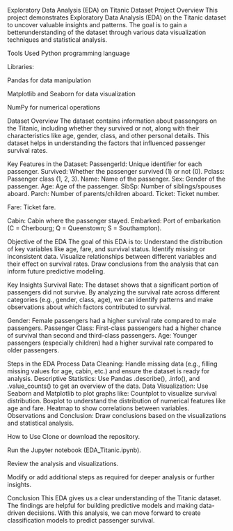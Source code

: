 Exploratory Data Analysis (EDA) on Titanic Dataset
Project Overview
This project demonstrates Exploratory Data Analysis (EDA) on the Titanic dataset to uncover valuable insights and patterns. The goal is to gain a betterunderstanding of the dataset through various data visualization techniques and statistical analysis.

Tools Used
Python programming language

Libraries:

Pandas for data manipulation

Matplotlib and Seaborn for data visualization

NumPy for numerical operations

Dataset Overview
The dataset contains information about passengers on the Titanic, including whether they survived or not, along with their characteristics like age, gender, class, and other personal details. This dataset helps in understanding the factors that influenced passenger survival rates.

Key Features in the Dataset:
PassengerId: Unique identifier for each passenger.
Survived: Whether the passenger survived (1) or not (0).
Pclass: Passenger class (1, 2, 3).
Name: Name of the passenger.
Sex: Gender of the passenger.
Age: Age of the passenger.
SibSp: Number of siblings/spouses aboard.
Parch: Number of parents/children aboard.
Ticket: Ticket number.


Fare: Ticket fare.

Cabin: Cabin where the passenger stayed.
Embarked: Port of embarkation (C = Cherbourg; Q = Queenstown; S = Southampton).

Objective of the EDA
The goal of this EDA is to:
Understand the distribution of key variables like age, fare, and survival status.
Identify missing or inconsistent data.
Visualize relationships between different variables and their effect on survival rates.
Draw conclusions from the analysis that can inform future predictive modeling.

Key Insights
Survival Rate: The dataset shows that a significant portion of passengers did not survive. By analyzing the survival rate 
across different categories (e.g., gender, class, age), we can identify patterns and make observations about which factors contributed to survival.

Gender: Female passengers had a higher survival rate compared to male passengers.
Passenger Class: First-class passengers had a higher chance of survival than second and third-class passengers.
Age: Younger passengers (especially children) had a higher survival rate compared to older passengers.

Steps in the EDA Process
Data Cleaning: Handle missing data (e.g., filling missing values for age, cabin, etc.) and ensure the dataset is ready for analysis.
Descriptive Statistics: Use Pandas .describe(), .info(), and .value_counts() to get an overview of the data.
Data Visualization: Use Seaborn and Matplotlib to plot graphs like:
Countplot to visualize survival distribution.
Boxplot to understand the distribution of numerical features like age and fare.
Heatmap to show correlations between variables.
Observations and Conclusion: Draw conclusions based on the visualizations and statistical analysis.

How to Use
Clone or download the repository.

Run the Jupyter notebook (EDA_Titanic.ipynb).

Review the analysis and visualizations.

Modify or add additional steps as required for deeper analysis or further insights.

Conclusion
This EDA gives us a clear understanding of the Titanic dataset. The findings are helpful for building predictive models
and making data-driven decisions. With this analysis, we can move forward to create classification models to predict passenger survival.

